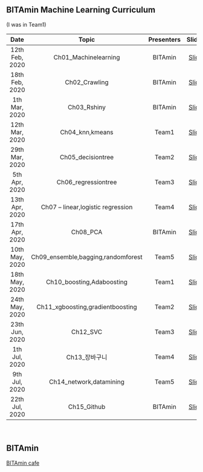## BITAmin Machine Learning Curriculum
(I was in Team1)

|       Date       | Topic | Presenters | Slides |
|:----------------:|:----------------------------------------:|:----------:|:------:
| 12th Feb, 2020 | Ch01_Machinelearning | BITAmin | [Slide](https://github.com/hyehyeonmoon/BITAmin_Machine_Learning/blob/main/Ch01_Machinelearning/1%EC%A3%BC%EC%B0%A8_%EB%A8%B8%EC%8B%A0%EB%9F%AC%EB%8B%9D%20%EA%B0%9C%EC%9A%94.pdf)
| 18th Feb, 2020 | Ch02_Crawling | BITAmin | [Slide](https://github.com/hyehyeonmoon/BITAmin_Machine_Learning/blob/main/Ch02_Crawling/2%EC%A3%BC%EC%B0%A8%20%ED%81%AC%EB%A1%A4%EB%A7%81.pdf)
| 1th Mar, 2020  | Ch03_Rshiny | BITAmin | [Slide](https://github.com/hyehyeonmoon/BITAmin_Machine_Learning/tree/main/Ch03_Rshiny)
| 12th Mar, 2020  | Ch04_knn,kmeans | Team1 | [Slide](https://github.com/hyehyeonmoon/BITAmin_Machine_Learning/blob/main/Ch04_knn%2Ckmeans/4%EC%A3%BC%EC%B0%A8%20knn%2C%20kmeans.pdf)
| 29th Mar, 2020 | Ch05_decisiontree | Team2 | [Slide](https://github.com/hyehyeonmoon/BITAmin_Machine_Learning/blob/main/Ch05_decisiontree/5%EC%A3%BC%EC%B0%A8%20decision%20tree.pdf)
| 5th Apr, 2020 | Ch06_regressiontree | Team3 | [Slide](https://github.com/hyehyeonmoon/BITAmin_Machine_Learning/blob/main/Ch06_regressiontree/6%EC%A3%BC%EC%B0%A8_Regression_Tree_final.pdf)
| 13th Apr, 2020 | Ch07 – linear,logistic regression | Team4 | [Slide](https://github.com/hyehyeonmoon/BITAmin_Machine_Learning/blob/main/Ch07_linear%2Clogistic%20regression/7%EC%A3%BC%EC%B0%A8%20linear%2Clogistic%20regression.pdf)
| 17th Apr, 2020 | Ch08_PCA | BITAmin | [Slide](https://github.com/hyehyeonmoon/BITAmin_Machine_Learning/blob/main/Ch08_PCA/8%EC%A3%BC%EC%B0%A8%20PCA.pdf)
| 10th May, 2020 |Ch09_ensemble,bagging,randomforest | Team5| [Slide](https://github.com/hyehyeonmoon/BITAmin_Machine_Learning/blob/main/Ch09_ensemble%2Cbagging%2Crandomforest/9%EC%A3%BC%EC%B0%A8%20ensemble%2Cbagging%2Crandomforest.pdf)
| 18th May, 2020 | Ch10_boosting,Adaboosting | Team1 | [Slide](https://github.com/hyehyeonmoon/BITAmin_Machine_Learning/blob/main/Ch10_boosting%2CAdaboosting/10%EC%A3%BC%EC%B0%A8%20boosting%2CAdaboosting.pdf)
| 24th May, 2020 | Ch11_xgboosting,gradientboosting | Team2 | [Slide](https://github.com/hyehyeonmoon/BITAmin_Machine_Learning/blob/main/Ch11_xgboosting%2Cgradientboosting/11%EC%A3%BC%EC%B0%A8%20xgboosting%2Cgradientboosting.pdf)
| 23th Jun, 2020 | Ch12_SVC | Team3 | [Slide](https://github.com/hyehyeonmoon/BITAmin_Machine_Learning/blob/main/Ch12_SVC/12%EC%A3%BC%EC%B0%A8_SVM.pdf)
| 1th Jul, 2020 | Ch13_장바구니 | Team4 | [Slide](https://github.com/hyehyeonmoon/BITAmin_Machine_Learning/blob/main/Ch13_%EC%9E%A5%EB%B0%94%EA%B5%AC%EB%8B%88/13%EC%A3%BC%EC%B0%A8%20%EC%9E%A5%EB%B0%94%EA%B5%AC%EB%8B%88.pdf)
| 9th Jul, 2020 | Ch14_network,datamining | Team5 | [Slide](https://github.com/hyehyeonmoon/BITAmin_Machine_Learning/blob/main/Ch14_network%2Cdatamining/14%EC%A3%BC%EC%B0%A8%20network%2Cdatamining.pdf)
| 22th Jul, 2020 | Ch15_Github | BITAmin | [Slide](https://github.com/hyehyeonmoon/BITAmin_Machine_Learning/blob/main/Ch15_Github/15%EC%A3%BC%EC%B0%A8%20Github.pdf)
<br/>

## BITAmin
[BITAmin cafe](https://cafe.naver.com/bitamin123)
